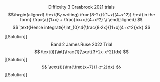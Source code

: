 $$
\text{Difficulty 3 Cranbrook 2021 trials}
$$
$$\begin{aligned}
\text{By writing} \frac{8-2x}{(1+x)(4+x^2)} \text{in the form} \frac{a}{1+x} + \frac{bx+c}{4+x^2} \\
\end{aligned}
$$$$
\text{Hence integrate}\int_{0}^4{\frac{8-2x}{(1+x)(4+x^2)}dx}
$$

[[Solution]]
$$
\text{Band 2 James Ruse 2022 Trial }
$$
$$
\text{i)}\int{\frac{1}{\sqrt{3+2x-x^2}}dx}
$$
[[Solution]]
$$
\text{ii)}\int{\frac{x+7}{1-x^2}dx}
$$
[[Solution]]







































